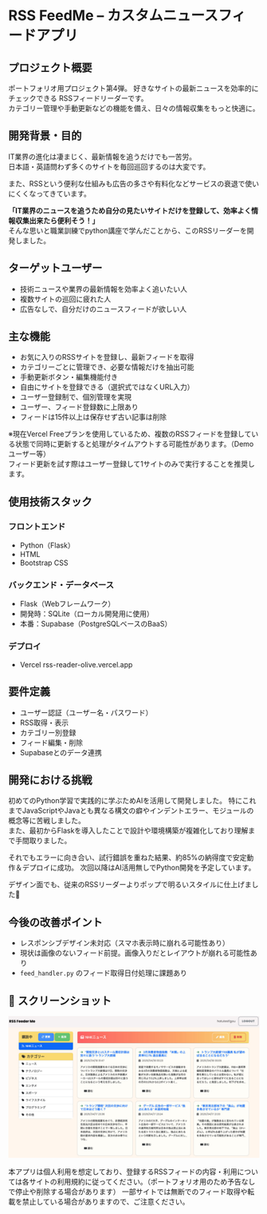 # RSS FeedMe – カスタムニュースフィードアプリ

## プロジェクト概要

ポートフォリオ用プロジェクト第4弾。
好きなサイトの最新ニュースを効率的にチェックできる RSSフィードリーダーです。  
カテゴリー管理や手動更新などの機能を備え、日々の情報収集をもっと快適に。



## 開発背景・目的

IT業界の進化は凄まじく、最新情報を追うだけでも一苦労。  
日本語・英語問わず多くのサイトを毎回巡回するのは大変です。

また、RSSという便利な仕組みも広告の多さや有料化などサービスの衰退で使いにくくなってきています。

**「IT業界のニュースを追うため自分の見たいサイトだけを登録して、効率よく情報収集出来たら便利そう！」**  
そんな思いと職業訓練でpython講座で学んだことから、このRSSリーダーを開発しました。



## ターゲットユーザー

- 技術ニュースや業界の最新情報を効率よく追いたい人  
- 複数サイトの巡回に疲れた人  
- 広告なしで、自分だけのニュースフィードが欲しい人


## 主な機能

- お気に入りのRSSサイトを登録し、最新フィードを取得
- カテゴリーごとに管理でき、必要な情報だけを抽出可能
- 手動更新ボタン・編集機能付き
- 自由にサイトを登録できる（選択式ではなくURL入力）
- ユーザー登録制で、個別管理を実現
- ユーザー、フィード登録数に上限あり
- フィードは15件以上は保存せず古い記事は削除

※現在Vercel Freeプランを使用しているため、複数のRSSフィードを登録している状態で同時に更新すると処理がタイムアウトする可能性があります。（Demoユーザー等）  
フィード更新を試す際はユーザー登録して1サイトのみで実行することを推奨します。

## 使用技術スタック

### フロントエンド

- Python（Flask）
- HTML
- Bootstrap CSS

### バックエンド・データベース

- Flask（Webフレームワーク）
- 開発時：SQLite（ローカル開発用に使用）
- 本番：Supabase（PostgreSQLベースのBaaS）

### デプロイ

- Vercel
rss-reader-olive.vercel.app



## 要件定義

- ユーザー認証（ユーザー名・パスワード）
- RSS取得・表示
- カテゴリー別登録
- フィード編集・削除
- Supabaseとのデータ連携



## 開発における挑戦

初めてのPython学習で実践的に学ぶためAIを活用して開発しました。
特にこれまでJavaScriptやJavaとも異なる構文の癖やインデントエラー、モジュールの概念等に苦戦しました。  
また、最初からFlaskを導入したことで設計や環境構築が複雑化しており理解まで手間取りました。

それでもエラーに向き合い、試行錯誤を重ねた結果、約85%の納得度で安定動作＆デプロイに成功。
次回以降はAI活用無しでPython開発を予定しています。

デザイン面でも、従来のRSSリーダーよりポップで明るいスタイルに仕上げました🎨


## 今後の改善ポイント

- レスポンシブデザイン未対応（スマホ表示時に崩れる可能性あり）
- 現状は画像のないフィード前提。画像入りだとレイアウトが崩れる可能性あり
- `feed_handler.py` のフィード取得日付処理に課題あり



## 📸 スクリーンショット

![ダッシュボード](app/static/images/feedmepic.jpg)



本アプリは個人利用を想定しており、登録するRSSフィードの内容・利用については各サイトの利用規約に従ってください。（ポートフォリオ用のため予告なしで停止や削除する場合があります）
一部サイトでは無断でのフィード取得や転載を禁止している場合がありますので、ご注意ください。
